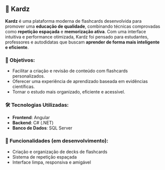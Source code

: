 ## 🧠 Kardz

**Kardz** é uma plataforma moderna de flashcards desenvolvida para promover uma **educação de qualidade**, combinando técnicas comprovadas como **repetição espaçada** e **memorização ativa**. Com uma interface intuitiva e performance otimizada, Kardz foi pensado para estudantes, professores e autodidatas que buscam **aprender de forma mais inteligente e eficiente**.

### 🎯 Objetivos:
- Facilitar a criação e revisão de conteúdo com flashcards personalizados.
- Oferecer uma experiência de aprendizado baseada em evidências científicas.
- Tornar o estudo mais organizado, eficiente e acessível.

### 🛠️ Tecnologias Utilizadas:
- **Frontend**: Angular  
- **Backend**: C# (.NET)  
- **Banco de Dados**: SQL Server

### 🚧 Funcionalidades (em desenvolvimento):
- Criação e organização de decks de flashcards  
- Sistema de repetição espaçada  
- Interface limpa, responsiva e amigável  
